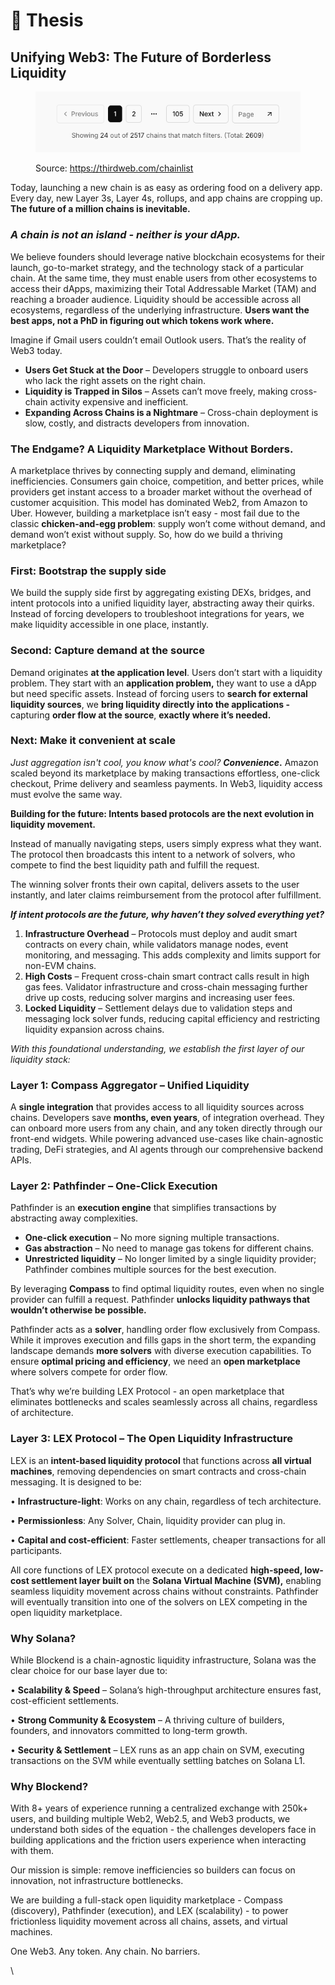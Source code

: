 # 🎯 Thesis

## Unifying Web3: The Future of Borderless Liquidity

<figure><img src="../.gitbook/assets/image (2).png" alt=""><figcaption><p>Source: <a href="https://thirdweb.com/chainlist">https://thirdweb.com/chainlist</a></p></figcaption></figure>

Today, launching a new chain is as easy as ordering food on a delivery app. Every day, new Layer 3s, Layer 4s, rollups, and app chains are cropping up. **The future of a million chains is inevitable.**

### _**A chain is not an island - neither is your dApp.**_ <a href="#block-1aead3a0895f80e4b281c595c8071d69" id="block-1aead3a0895f80e4b281c595c8071d69"></a>

We believe founders should leverage native blockchain ecosystems for their launch, go-to-market strategy, and the technology stack of a particular chain. At the same time, they must enable users from other ecosystems to access their dApps, maximizing their Total Addressable Market (TAM) and reaching a broader audience. Liquidity should be accessible across all ecosystems, regardless of the underlying infrastructure. **Users want the best apps, not a PhD in figuring out which tokens work where.**

Imagine if Gmail users couldn’t email Outlook users. That’s the reality of Web3 today.

* **Users Get Stuck at the Door** – Developers struggle to onboard users who lack the right assets on the right chain.
* **Liquidity is Trapped in Silos** – Assets can’t move freely, making cross-chain activity expensive and inefficient.
* **Expanding Across Chains is a Nightmare** – Cross-chain deployment is slow, costly, and distracts developers from innovation.

### **The Endgame? A Liquidity Marketplace Without Borders.** <a href="#block-1aead3a0895f804a9849fcfeb25638e1" id="block-1aead3a0895f804a9849fcfeb25638e1"></a>

A marketplace thrives by connecting supply and demand, eliminating inefficiencies. Consumers gain choice, competition, and better prices, while providers get instant access to a broader market without the overhead of customer acquisition. This model has dominated Web2, from Amazon to Uber. However, building a marketplace isn’t easy - most fail due to the classic **chicken-and-egg problem**: supply won’t come without demand, and demand won’t exist without supply. So, how do we build a thriving marketplace?

### **First: Bootstrap the supply side** <a href="#block-1aead3a0895f800a8061e900a6e41050" id="block-1aead3a0895f800a8061e900a6e41050"></a>

We build the supply side first by aggregating existing DEXs, bridges, and intent protocols into a unified liquidity layer, abstracting away their quirks. Instead of forcing developers to troubleshoot integrations for years, we make liquidity accessible in one place, instantly.

### **Second: Capture demand at the source** <a href="#block-1aead3a0895f805786a6c6c3d6a99d1c" id="block-1aead3a0895f805786a6c6c3d6a99d1c"></a>

Demand originates **at the application level**. Users don’t start with a liquidity problem. They start with an **application problem,** they want to use a dApp but need specific assets. Instead of forcing users to **search for external liquidity sources**, we **bring liquidity directly into the applications -** capturing **order flow at the source**, **exactly where it’s needed.**

### **Next: Make it convenient at scale** <a href="#block-1aead3a0895f8075a2c8c67c5b781da0" id="block-1aead3a0895f8075a2c8c67c5b781da0"></a>

_Just aggregation isn't cool, you know what's cool? **Convenience**_**.** Amazon scaled beyond its marketplace by making transactions effortless, one-click checkout, Prime delivery and seamless payments. In Web3, liquidity access must evolve the same way.

**Building for the future: Intents based protocols are the next evolution in liquidity movement.**

Instead of manually navigating steps, users simply express what they want. The protocol then broadcasts this intent to a network of solvers, who compete to find the best liquidity path and fulfill the request.

The winning solver fronts their own capital, delivers assets to the user instantly, and later claims reimbursement from the protocol after fulfillment.

_**If intent protocols are the future, why haven’t they solved everything yet?**_

1. **Infrastructure Overhead** – Protocols must deploy and audit smart contracts on every chain, while validators manage nodes, event monitoring, and messaging. This adds complexity and limits support for non-EVM chains.
2. **High Costs** – Frequent cross-chain smart contract calls result in high gas fees. Validator infrastructure and cross-chain messaging further drive up costs, reducing solver margins and increasing user fees.
3. **Locked Liquidity** – Settlement delays due to validation steps and messaging lock solver funds, reducing capital efficiency and restricting liquidity expansion across chains.

_With this foundational understanding, we establish the first layer of our liquidity stack:_

### **Layer 1: Compass Aggregator – Unified Liquidity** <a href="#block-1aead3a0895f806e8096f6e3daad184d" id="block-1aead3a0895f806e8096f6e3daad184d"></a>

A **single integration** that provides access to all liquidity sources across chains. Developers save **months, even years**, of integration overhead. They can onboard more users from any chain, and any token directly through our front-end widgets. While powering advanced use-cases like chain-agnostic trading, DeFi strategies, and AI agents through our comprehensive backend APIs.

### **Layer 2: Pathfinder – One-Click Execution** <a href="#block-1aead3a0895f802a86b3d55375666231" id="block-1aead3a0895f802a86b3d55375666231"></a>

Pathfinder is an **execution engine** that simplifies transactions by abstracting away complexities.

* **One-click execution** – No more signing multiple transactions.
* **Gas abstraction** – No need to manage gas tokens for different chains.
* **Unrestricted liquidity** – No longer limited by a single liquidity provider; Pathfinder combines multiple sources for the best execution.

By leveraging **Compass** to find optimal liquidity routes, even when no single provider can fulfill a request. Pathfinder **unlocks liquidity pathways that wouldn’t otherwise be possible.**

Pathfinder acts as a **solver**, handling order flow exclusively from Compass. While it improves execution and fills gaps in the short term, the expanding landscape demands **more solvers** with diverse execution capabilities. To ensure **optimal pricing and efficiency**, we need an **open marketplace** where solvers compete for order flow.

That’s why we’re building LEX Protocol - an open marketplace that eliminates bottlenecks and scales seamlessly across all chains, regardless of architecture.

### **Layer 3: LEX Protocol – The Open Liquidity Infrastructure** <a href="#block-1aead3a0895f800686bcf0d276879fdb" id="block-1aead3a0895f800686bcf0d276879fdb"></a>

LEX is an **intent-based liquidity protocol** that functions across **all virtual machines**, removing dependencies on smart contracts and cross-chain messaging. It is designed to be:

• **Infrastructure-light**: Works on any chain, regardless of tech architecture.

• **Permissionless**: Any Solver, Chain, liquidity provider can plug in.

• **Capital and cost-efficient**: Faster settlements, cheaper transactions for all participants.

All core functions of LEX protocol execute on a dedicated **high-speed, low-cost settlement layer built on** the **Solana Virtual Machine (SVM),** enabling seamless liquidity movement across chains without constraints. Pathfinder will eventually transition into one of the solvers on LEX competing in the open liquidity marketplace.

### Why Solana? <a href="#block-1aead3a0895f8038ac9efcd4ef827059" id="block-1aead3a0895f8038ac9efcd4ef827059"></a>

While Blockend is a chain-agnostic liquidity infrastructure, Solana was the clear choice for our base layer due to:

• **Scalability & Speed** – Solana’s high-throughput architecture ensures fast, cost-efficient settlements.

• **Strong Community & Ecosystem** – A thriving culture of builders, founders, and innovators committed to long-term growth.

• **Security & Settlement** – LEX runs as an app chain on SVM, executing transactions on the SVM while eventually settling batches on Solana L1.

### Why Blockend? <a href="#block-1aead3a0895f80699292d8ad85989a27" id="block-1aead3a0895f80699292d8ad85989a27"></a>

With 8+ years of experience running a centralized exchange with 250k+ users, and building multiple Web2, Web2.5, and Web3 products, we understand both sides of the equation - the challenges developers face in building applications and the friction users experience when interacting with them.

Our mission is simple: remove inefficiencies so builders can focus on innovation, not infrastructure bottlenecks.

We are building a full-stack open liquidity marketplace - Compass (discovery), Pathfinder (execution), and LEX (scalability) - to power frictionless liquidity movement across all chains, assets, and virtual machines.

One Web3. Any token. Any chain. No barriers.

\
